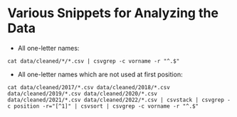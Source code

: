 # Various Snippets for Analyzing the Data

- All one-letter names:

```
cat data/cleaned/*/*.csv | csvgrep -c vorname -r "^.$"
```


- All one-letter names which are not used at first position: 

```
cat data/cleaned/2017/*.csv data/cleaned/2018/*.csv data/cleaned/2019/*.csv data/cleaned/2020/*.csv data/cleaned/2021/*.csv data/cleaned/2022/*.csv | csvstack | csvgrep -c position -r="[^1]" | csvsort | csvgrep -c vorname -r "^.$"
```
